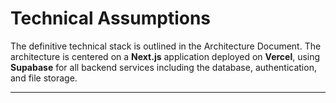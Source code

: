 # **Technical Assumptions**

The definitive technical stack is outlined in the Architecture Document. The architecture is centered on a **Next.js** application deployed on **Vercel**, using **Supabase** for all backend services including the database, authentication, and file storage.

---
